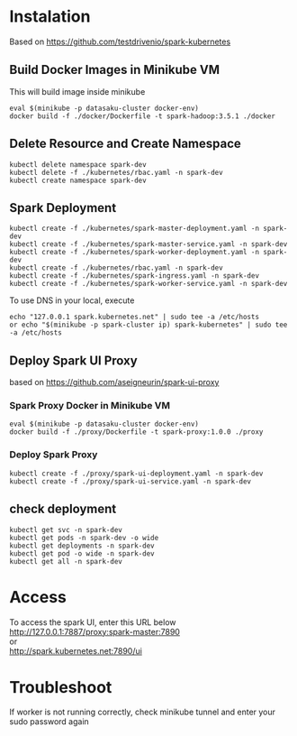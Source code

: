 # Instalation
Based on https://github.com/testdrivenio/spark-kubernetes

## Build Docker Images in Minikube VM
This will build image inside minikube
```
eval $(minikube -p datasaku-cluster docker-env)
docker build -f ./docker/Dockerfile -t spark-hadoop:3.5.1 ./docker
```

## Delete Resource and Create Namespace
```
kubectl delete namespace spark-dev
kubectl delete -f ./kubernetes/rbac.yaml -n spark-dev
kubectl create namespace spark-dev
```

## Spark Deployment
```
kubectl create -f ./kubernetes/spark-master-deployment.yaml -n spark-dev
kubectl create -f ./kubernetes/spark-master-service.yaml -n spark-dev 
kubectl create -f ./kubernetes/spark-worker-deployment.yaml -n spark-dev
kubectl create -f ./kubernetes/rbac.yaml -n spark-dev
kubectl create -f ./kubernetes/spark-ingress.yaml -n spark-dev
kubectl create -f ./kubernetes/spark-worker-service.yaml -n spark-dev 
```

To use DNS in your local, execute
```
echo "127.0.0.1 spark.kubernetes.net" | sudo tee -a /etc/hosts
or echo "$(minikube -p spark-cluster ip) spark-kubernetes" | sudo tee -a /etc/hosts
```

## Deploy Spark UI Proxy
based on https://github.com/aseigneurin/spark-ui-proxy

### Spark Proxy Docker in Minikube VM
```
eval $(minikube -p datasaku-cluster docker-env)
docker build -f ./proxy/Dockerfile -t spark-proxy:1.0.0 ./proxy
```

### Deploy Spark Proxy
```
kubectl create -f ./proxy/spark-ui-deployment.yaml -n spark-dev
kubectl create -f ./proxy/spark-ui-service.yaml -n spark-dev
```

## check deployment
```
kubectl get svc -n spark-dev
kubectl get pods -n spark-dev -o wide
kubectl get deployments -n spark-dev
kubectl get pod -o wide -n spark-dev
kubectl get all -n spark-dev
```

# Access
To access the spark UI, enter this URL below
http://127.0.0.1:7887/proxy:spark-master:7890  
or  
http://spark.kubernetes.net:7890/ui

# Troubleshoot
If worker is not running correctly, check minikube tunnel and enter your sudo password again